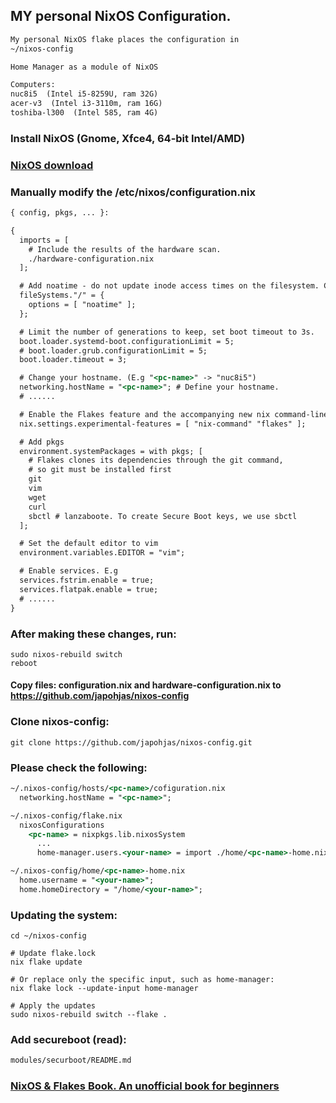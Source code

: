 ## MY personal NixOS Configuration.
```htm
My personal NixOS flake places the configuration in
~/nixos-config

Home Manager as a module of NixOS

Computers:
nuc8i5  (Intel i5-8259U, ram 32G)
acer-v3  (Intel i3-3110m, ram 16G)
toshiba-l300  (Intel 585, ram 4G)

```
### Install NixOS (Gnome, Xfce4, 64-bit Intel/AMD)
### [NixOS download](https://nixos.org/download/)

### Manually modify the /etc/nixos/configuration.nix
```htm
{ config, pkgs, ... }:

{
  imports = [
    # Include the results of the hardware scan.
    ./hardware-configuration.nix
  ];

  # Add noatime - do not update inode access times on the filesystem. Can help performance.
  fileSystems."/" = { 
    options = [ "noatime" ];
  };

  # Limit the number of generations to keep, set boot timeout to 3s.
  boot.loader.systemd-boot.configurationLimit = 5;
  # boot.loader.grub.configurationLimit = 5;
  boot.loader.timeout = 3;

  # Change your hostname. (E.g "<pc-name>" -> "nuc8i5")
  networking.hostName = "<pc-name>"; # Define your hostname.
  # ......  

  # Enable the Flakes feature and the accompanying new nix command-line tool
  nix.settings.experimental-features = [ "nix-command" "flakes" ];

  # Add pkgs
  environment.systemPackages = with pkgs; [
    # Flakes clones its dependencies through the git command,
    # so git must be installed first
    git
    vim
    wget
    curl
    sbctl # lanzaboote. To create Secure Boot keys, we use sbctl
  ];

  # Set the default editor to vim
  environment.variables.EDITOR = "vim";

  # Enable services. E.g
  services.fstrim.enable = true;
  services.flatpak.enable = true;
  # ......
}
```
### After making these changes, run:
```console
sudo nixos-rebuild switch
reboot
```

#### Copy files: configuration.nix and hardware-configuration.nix to https://github.com/japohjas/nixos-config


### Clone nixos-config:
```console
git clone https://github.com/japohjas/nixos-config.git
```

### Please check the following:
```htm
~/.nixos-config/hosts/<pc-name>/cofiguration.nix
  networking.hostName = "<pc-name>";

~/.nixos-config/flake.nix
  nixosConfigurations
    <pc-name> = nixpkgs.lib.nixosSystem 
      ...
      home-manager.users.<your-name> = import ./home/<pc-name>-home.nix;   

~/.nixos-config/home/<pc-name>-home.nix
  home.username = "<your-name>";
  home.homeDirectory = "/home/<your-name>";
```

### Updating the system:
```console
cd ~/nixos-config

# Update flake.lock
nix flake update

# Or replace only the specific input, such as home-manager:
nix flake lock --update-input home-manager

# Apply the updates
sudo nixos-rebuild switch --flake .
```

### Add secureboot (read):
```htm
modules/securboot/README.md
```


### [NixOS & Flakes Book. An unofficial book for beginners](https://nixos-and-flakes.thiscute.world/)
